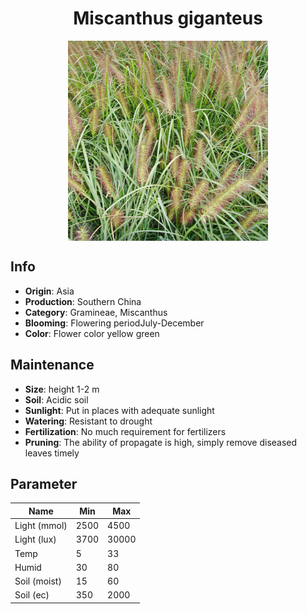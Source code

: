 <h1 align='center'>Miscanthus giganteus</h1>
<p align="center">
    <img 
        align='center'
        width='320'
        src="../images/miscanthus giganteus.png" 
        alt='Miscanthus giganteus' />
</p>

## Info

 - **Origin**: Asia
 - **Production**: Southern China
 - **Category**: Gramineae, Miscanthus
 - **Blooming**: Flowering periodJuly-December
 - **Color**: Flower color yellow green

## Maintenance

 - **Size**: height 1-2 m
 - **Soil**: Acidic soil
 - **Sunlight**: Put in places with adequate sunlight
 - **Watering**: Resistant to drought
 - **Fertilization**: No much requirement for fertilizers
 - **Pruning**: The ability of propagate is high, simply remove diseased leaves timely

## Parameter

| Name         | Min  | Max   |
|--------------|------|-------|
| Light (mmol) | 2500 | 4500  |
| Light (lux)  | 3700 | 30000 |
| Temp         | 5    | 33    |
| Humid        | 30   | 80    |
| Soil (moist) | 15   | 60    |
| Soil (ec)    | 350  | 2000  |